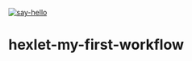 [![say-hello](https://github.com/SashaKaban/hexlet-my-first-workflow/actions/workflows/say-hello.yml/badge.svg)](https://github.com/SashaKaban/hexlet-my-first-workflow/actions/workflows/say-hello.yml)
# hexlet-my-first-workflow

